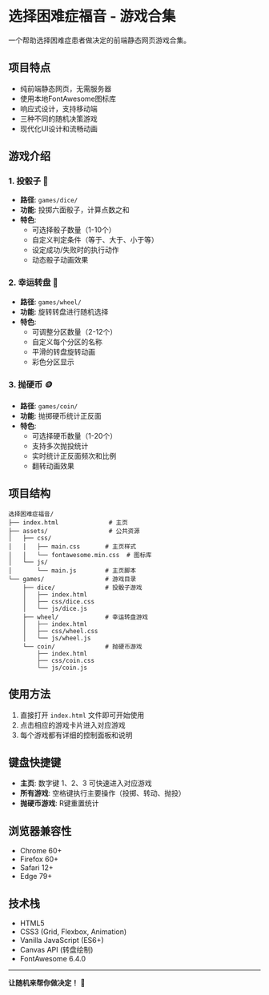 # 选择困难症福音 - 游戏合集

一个帮助选择困难症患者做决定的前端静态网页游戏合集。

## 项目特点

- 纯前端静态网页，无需服务器
- 使用本地FontAwesome图标库
- 响应式设计，支持移动端
- 三种不同的随机决策游戏
- 现代化UI设计和流畅动画

## 游戏介绍

### 1. 投骰子 🎲
- **路径**: `games/dice/`
- **功能**: 投掷六面骰子，计算点数之和
- **特色**: 
  - 可选择骰子数量（1-10个）
  - 自定义判定条件（等于、大于、小于等）
  - 设定成功/失败时的执行动作
  - 动态骰子动画效果

### 2. 幸运转盘 🎡
- **路径**: `games/wheel/`
- **功能**: 旋转转盘进行随机选择
- **特色**:
  - 可调整分区数量（2-12个）
  - 自定义每个分区的名称
  - 平滑的转盘旋转动画
  - 彩色分区显示

### 3. 抛硬币 🪙
- **路径**: `games/coin/`
- **功能**: 抛掷硬币统计正反面
- **特色**:
  - 可选择硬币数量（1-20个）
  - 支持多次抛投统计
  - 实时统计正反面频次和比例
  - 翻转动画效果

## 项目结构

```
选择困难症福音/
├── index.html              # 主页
├── assets/                 # 公共资源
│   ├── css/
│   │   ├── main.css       # 主页样式
│   │   └── fontawesome.min.css  # 图标库
│   └── js/
│       └── main.js        # 主页脚本
└── games/                 # 游戏目录
    ├── dice/              # 投骰子游戏
    │   ├── index.html
    │   ├── css/dice.css
    │   └── js/dice.js
    ├── wheel/             # 幸运转盘游戏
    │   ├── index.html
    │   ├── css/wheel.css
    │   └── js/wheel.js
    └── coin/              # 抛硬币游戏
        ├── index.html
        ├── css/coin.css
        └── js/coin.js
```

## 使用方法

1. 直接打开 `index.html` 文件即可开始使用
2. 点击相应的游戏卡片进入对应游戏
3. 每个游戏都有详细的控制面板和说明

## 键盘快捷键

- **主页**: 数字键 1、2、3 可快速进入对应游戏
- **所有游戏**: 空格键执行主要操作（投掷、转动、抛投）
- **抛硬币游戏**: R键重置统计

## 浏览器兼容性

- Chrome 60+
- Firefox 60+
- Safari 12+
- Edge 79+

## 技术栈

- HTML5
- CSS3 (Grid, Flexbox, Animation)
- Vanilla JavaScript (ES6+)
- Canvas API (转盘绘制)
- FontAwesome 6.4.0

---

**让随机来帮你做决定！** 🎯 